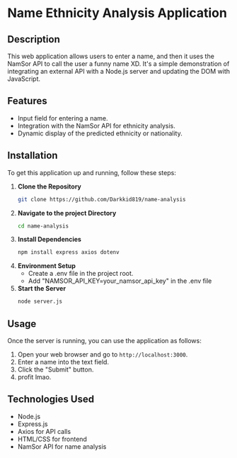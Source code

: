 # Name Ethnicity Analysis Application

## Description
This web application allows users to enter a name, and then it uses the NamSor API to call the user a funny name XD. It's a simple demonstration of integrating an external API with a Node.js server and updating the DOM with JavaScript.

## Features
- Input field for entering a name.
- Integration with the NamSor API for ethnicity analysis.
- Dynamic display of the predicted ethnicity or nationality.

## Installation
To get this application up and running, follow these steps:

1. **Clone the Repository**
   ```sh
   git clone https://github.com/Darkkid819/name-analysis
2. **Navigate to the project Directory**
   ```sh
   cd name-analysis
3. **Install Dependencies**
   ```sh
   npm install express axios dotenv
3. **Environment Setup**
   - Create a .env file in the project root.
   - Add "NAMSOR_API_KEY=your_namsor_api_key" in the .env file
4. **Start the Server**
   ```sh
   node server.js

## Usage
Once the server is running, you can use the application as follows:

1. Open your web browser and go to `http://localhost:3000`.
2. Enter a name into the text field.
3. Click the "Submit" button.
4. profit lmao.

## Technologies Used
- Node.js
- Express.js
- Axios for API calls
- HTML/CSS for frontend
- NamSor API for name analysis
